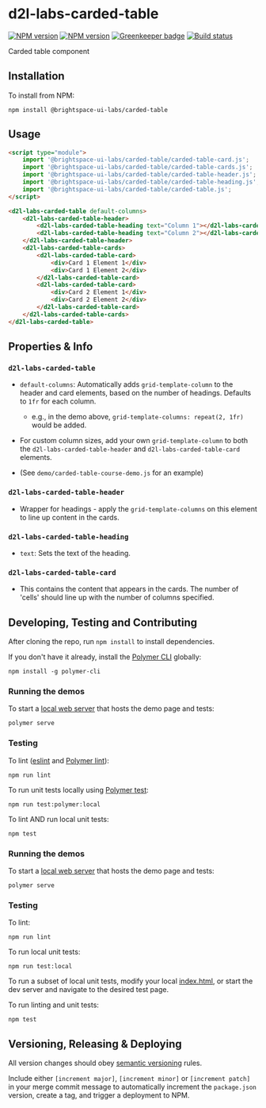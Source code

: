 # d2l-labs-carded-table

[![NPM version](https://img.shields.io/npm/v/@brightspace-ui/core.svg)](https://www.npmjs.org/package/@brightspace-ui/core)
[![NPM version](https://img.shields.io/npm/v/@brightspace-ui-labs/carded-table.svg)](https://www.npmjs.org/package/@brightspace-ui-labs/carded-table)
[![Greenkeeper badge](https://badges.greenkeeper.io/BrightspaceUILabs/carded-table.svg)](https://greenkeeper.io/)
[![Build status](https://travis-ci.org/BrightspaceUILabs/carded-table.svg?branch=master)](https://travis-ci.com/BrightspaceUILabs/carded-table)

Carded table component

## Installation

To install from NPM:

```shell
npm install @brightspace-ui-labs/carded-table
```

## Usage

```html
<script type="module">
	import '@brightspace-ui-labs/carded-table/carded-table-card.js';
	import '@brightspace-ui-labs/carded-table/carded-table-cards.js';
	import '@brightspace-ui-labs/carded-table/carded-table-header.js';
	import '@brightspace-ui-labs/carded-table/carded-table-heading.js';
	import '@brightspace-ui-labs/carded-table/carded-table.js';
</script>

<d2l-labs-carded-table default-columns>
	<d2l-labs-carded-table-header>
		<d2l-labs-carded-table-heading text="Column 1"></d2l-labs-carded-table-heading>
		<d2l-labs-carded-table-heading text="Column 2"></d2l-labs-carded-table-heading>
	</d2l-labs-carded-table-header>
	<d2l-labs-carded-table-cards>
		<d2l-labs-carded-table-card>
			<div>Card 1 Element 1</div>
			<div>Card 1 Element 2</div>
		</d2l-labs-carded-table-card>
		<d2l-labs-carded-table-card>
			<div>Card 2 Element 1</div>
			<div>Card 2 Element 2</div>
		</d2l-labs-carded-table-card>
	</d2l-labs-carded-table-cards>
</d2l-labs-carded-table>
```


 ## Properties & Info

 ### `d2l-labs-carded-table`
- `default-columns`: Automatically adds `grid-template-column` to the header and card elements, based on the number of headings. Defaults to `1fr` for each column.
  - e.g., in the demo above,  `grid-template-columns: repeat(2, 1fr)` would be added.

 - For custom column sizes, add your own `grid-template-column` to both the `d2l-labs-carded-table-header` and `d2l-labs-carded-table-card` elements.
  - (See `demo/carded-table-course-demo.js` for an example)

 ### `d2l-labs-carded-table-header`
- Wrapper for headings - apply the `grid-template-columns` on this element to line up content in the cards.

 ### `d2l-labs-carded-table-heading`
- `text`: Sets the text of the heading.

 ### `d2l-labs-carded-table-card`
- This contains the content that appears in the cards. The number of 'cells' should line up with the number of columns specified.


## Developing, Testing and Contributing

After cloning the repo, run `npm install` to install dependencies.

If you don't have it already, install the [Polymer CLI](https://www.polymer-project.org/3.0/docs/tools/polymer-cli) globally:

```shell
npm install -g polymer-cli
```

### Running the demos

To start a [local web server](https://www.polymer-project.org/3.0/docs/tools/polymer-cli-commands#serve) that hosts the demo page and tests:

```shell
polymer serve
```

### Testing

To lint ([eslint](http://eslint.org/) and [Polymer lint](https://www.polymer-project.org/3.0/docs/tools/polymer-cli-commands#lint)):

```shell
npm run lint
```

To run unit tests locally using [Polymer test](https://www.polymer-project.org/3.0/docs/tools/polymer-cli-commands#tests):

```shell
npm run test:polymer:local
```

To lint AND run local unit tests:

```shell
npm test
```

[ci-url]: https://travis-ci.org/BrightspaceUILabs/carded-table
[ci-image]: https://travis-ci.org/BrightspaceUILabs/carded-table.svg?branch=master

### Running the demos

To start a [local web server](https://www.polymer-project.org/3.0/docs/tools/polymer-cli-commands#serve) that hosts the demo page and tests:

```shell
polymer serve
```

### Testing

To lint:

```shell
npm run lint
```

To run local unit tests:

```shell
npm run test:local
```

To run a subset of local unit tests, modify your local [index.html](https://github.com/BrightspaceUILabs/carded-table/blob/master/test/index.html), or start the dev server and navigate to the desired test page.

To run linting and unit tests:

```shell
npm test
```

## Versioning, Releasing & Deploying

All version changes should obey [semantic versioning](https://semver.org/) rules.

Include either `[increment major]`, `[increment minor]` or `[increment patch]` in your merge commit message to automatically increment the `package.json` version, create a tag, and trigger a deployment to NPM.
